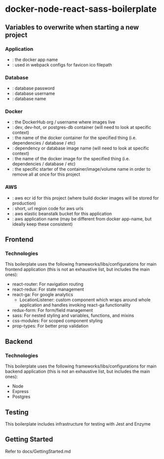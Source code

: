 # docker-node-react-sass-boilerplate

## Variables to overwrite when starting a new project

### Application
* <app-name>: the docker app name
* <favicon-url>: used in webpack configs for favicon ico filepath

### Database
* <db-password>: database password
* <db-username>: database username
* <db-name>: database name

### Docker
* <docker-org-name>: the DockerHub org / username where images live
* <container-name>: dev, dev-hot, or postgres-db container (will need to look at specific context)
* <specific-container-name>: the name of the docker container for the specified thing (i.e. dependencies / database / etc)
* <image-name>: dependency or database image name (will need to look at specific context)
* <specific-image-name>: the name of the docker image for the specified thing (i.e. dependencies / database / etc)
* <name-partial>: the specific starter of the container/image/volume name in order to remove all at once for this project

### AWS
* <aws-ecr>: aws ecr id for this project (where build docker images will be stored for production)
* <aws-region>: short, url region code for aws urls
* <eb-bucket>: aws elastic beanstalk bucket for this application
* <aws-app-name>: aws application name (may be different from docker app-name, but ideally keep these consistent)

## Frontend

### Technologies

This boilerplate uses the following frameworks/libs/configurations for main frontend application (this is not an exhaustive list, but includes the main ones):
* react-router: For navigation routing
* react-redux: For state management
* react-ga: For google analytics
  * LocationListener: custom component which wraps around whole application and handles invoking react-ga functionality
* redux-form: For form/field management
* sass: For nested styling and variables, functions, and mixins
* css-modules: For scoped component styling
* prop-types: For better prop validation

## Backend

### Technologies

This boilerplate uses the following frameworks/libs/configurations for main backend application (this is not an exhaustive list, but includes the main ones):
* Node
* Express
* Postgres

## Testing

This boilerplate includes infrastructure for testing with Jest and Enzyme

## Getting Started

Refer to docs/GettingStarted.md